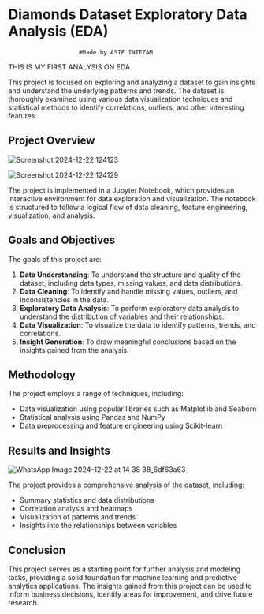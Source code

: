 # Diamonds Dataset Exploratory Data Analysis (EDA)
                        #Made by ASIF INTEZAM

THIS IS MY FIRST ANALYSIS ON EDA

This project is focused on exploring and analyzing a dataset to gain insights and understand the underlying patterns and trends. The dataset is thoroughly examined using various data visualization techniques and statistical methods to identify correlations, outliers, and other interesting features.

## Project Overview

![Screenshot 2024-12-22 124123](https://github.com/user-attachments/assets/8e3da5ab-3b01-4b7a-8cb0-fc562a91374e)

![Screenshot 2024-12-22 124129](https://github.com/user-attachments/assets/8103273b-4627-4444-9bd8-36079fab052b)


The project is implemented in a Jupyter Notebook, which provides an interactive environment for data exploration and visualization. The notebook is structured to follow a logical flow of data cleaning, feature engineering, visualization, and analysis.

## Goals and Objectives

The goals of this project are:

1. **Data Understanding**: To understand the structure and quality of the dataset, including data types, missing values, and data distributions.
2. **Data Cleaning**: To identify and handle missing values, outliers, and inconsistencies in the data.
3. **Exploratory Data Analysis**: To perform exploratory data analysis to understand the distribution of variables and their relationships.
4. **Data Visualization**: To visualize the data to identify patterns, trends, and correlations.
5. **Insight Generation**: To draw meaningful conclusions based on the insights gained from the analysis.

## Methodology

The project employs a range of techniques, including:

* Data visualization using popular libraries such as Matplotlib and Seaborn
* Statistical analysis using Pandas and NumPy
* Data preprocessing and feature engineering using Scikit-learn

## Results and Insights

![WhatsApp Image 2024-12-22 at 14 38 38_6df63a63](https://github.com/user-attachments/assets/87c83ed8-ed61-46b4-be17-51cc33684f64)



The project provides a comprehensive analysis of the dataset, including:

* Summary statistics and data distributions
* Correlation analysis and heatmaps
* Visualization of patterns and trends
* Insights into the relationships between variables

## Conclusion

This project serves as a starting point for further analysis and modeling tasks, providing a solid foundation for machine learning and predictive analytics applications. The insights gained from this project can be used to inform business decisions, identify areas for improvement, and drive future research.



